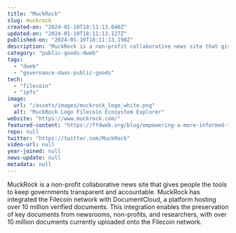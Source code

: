 ```yaml
---
title: "MuckRock"
slug: muckrock
created-on: "2024-01-10T18:11:13.040Z"
updated-on: "2024-01-10T18:11:13.127Z"
published-on: "2024-01-10T18:11:13.198Z"
description: "MuckRock is a non-profit collaborative news site that gives people the tools to keep governments transparent and accountable."
category: "public-goods-dweb"
tags:
  - "dweb"
  - "governance-daos-public-goods"
tech:
  - "filecoin"
  - "ipfs"
image:
  url: "/assets/images/muckrock_logo_white.png"
  alt: "MuckRock Logo Filecoin Ecosystem Explorer"
website: "https://www.muckrock.com/"
featured-content: "https://ffdweb.org/blog/empowering-a-more-informed-transparent-society-with-decentralized-technology/"
repo: null
twitter: "https://twitter.com/MuckRock"
video-url: null
year-joined: null
news-update: null
metadata: null
---
```


MuckRock is a non-profit collaborative news site that gives people the tools to keep governments transparent and accountable. MuckRock has integrated the Filecoin network with DocumentCloud, a platform hosting over 10 million verified documents. This integration enables the preservation of key documents from newsrooms, non-profits, and researchers, with over 10 million documents currently uploaded onto the Filecoin network.
